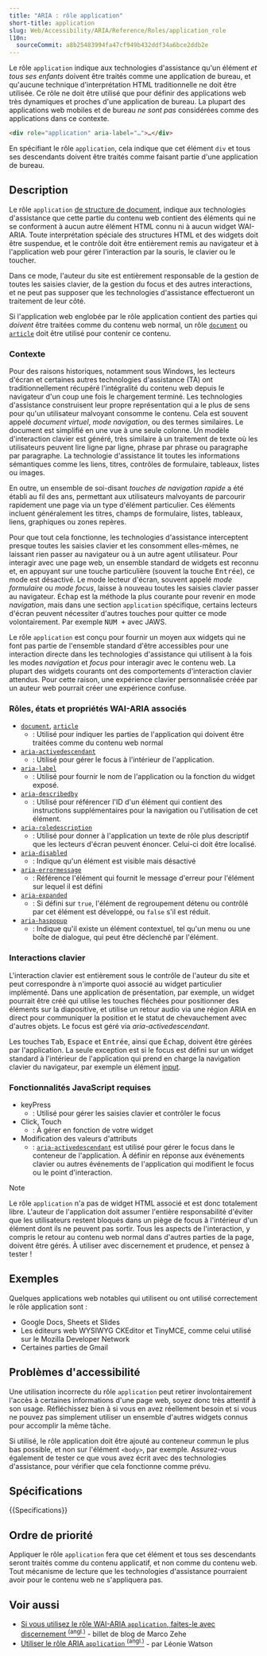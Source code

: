 ```yaml
---
title: "ARIA : rôle application"
short-title: application
slug: Web/Accessibility/ARIA/Reference/Roles/application_role
l10n:
  sourceCommit: a8b25483994fa47cf949b432ddf34a6bce2ddb2e
---
```


Le rôle `application` indique aux technologies d'assistance qu'un élément _et tous ses enfants_ doivent être traités comme une application de bureau, et qu'aucune technique d'interprétation HTML traditionnelle ne doit être utilisée. Ce rôle ne doit être utilisé que pour définir des applications web très dynamiques et proches d'une application de bureau. La plupart des applications web mobiles et de bureau _ne sont pas_ considérées comme des applications dans ce contexte.

```html
<div role="application" aria-label="…">…</div>
```

En spécifiant le rôle `application`, cela indique que cet élément `div` et tous ses descendants doivent être traités comme faisant partie d'une application de bureau.

## Description

Le rôle `application` [de structure de document](/fr/docs/Web/Accessibility/ARIA/Reference/Roles#1._document_structure_roles), indique aux technologies d'assistance que cette partie du contenu web contient des éléments qui ne se conforment à aucun autre élément HTML connu ni à aucun widget WAI-ARIA. Toute interprétation spéciale des structures HTML et des widgets doit être suspendue, et le contrôle doit être entièrement remis au navigateur et à l'application web pour gérer l'interaction par la souris, le clavier ou le toucher.

Dans ce mode, l'auteur du site est entièrement responsable de la gestion de toutes les saisies clavier, de la gestion du focus et des autres interactions, et ne peut pas supposer que les technologies d'assistance effectueront un traitement de leur côté.

Si l'application web englobée par le rôle application contient des parties qui _doivent_ être traitées comme du contenu web normal, un rôle [`document`](/fr/docs/Web/Accessibility/ARIA/Reference/Roles/document_role) ou [`article`](/fr/docs/Web/Accessibility/ARIA/Reference/Roles/article_role) doit être utilisé pour contenir ce contenu.

### Contexte

Pour des raisons historiques, notamment sous Windows, les lecteurs d'écran et certaines autres technologies d'assistance (TA) ont traditionnellement récupéré l'intégralité du contenu web depuis le navigateur d'un coup une fois le chargement terminé. Les technologies d'assistance construisent leur propre représentation qui a le plus de sens pour qu'un utilisateur malvoyant consomme le contenu. Cela est souvent appelé _document virtuel_, _mode navigation_, ou des termes similaires. Le document est simplifié en une vue à une seule colonne. Un modèle d'interaction clavier est généré, très similaire à un traitement de texte où les utilisateurs peuvent lire ligne par ligne, phrase par phrase ou paragraphe par paragraphe. La technologie d'assistance lit toutes les informations sémantiques comme les liens, titres, contrôles de formulaire, tableaux, listes ou images.

En outre, un ensemble de soi-disant _touches de navigation rapide_ a été établi au fil des ans, permettant aux utilisateurs malvoyants de parcourir rapidement une page via un type d'élément particulier. Ces éléments incluent généralement les titres, champs de formulaire, listes, tableaux, liens, graphiques ou zones repères.

Pour que tout cela fonctionne, les technologies d'assistance interceptent presque toutes les saisies clavier et les consomment elles-mêmes, ne laissant rien passer au navigateur ou à un autre agent utilisateur. Pour interagir avec une page web, un ensemble standard de widgets est reconnu et, en appuyant sur une touche particulière (souvent la touche <kbd>Entrée</kbd>), ce mode est désactivé. Le mode lecteur d'écran, souvent appelé _mode formulaire_ ou _mode focus_, laisse à nouveau toutes les saisies clavier passer au navigateur. <kbd>Échap</kbd> est la méthode la plus courante pour revenir en mode _navigation_, mais dans une section `application` spécifique, certains lecteurs d'écran peuvent nécessiter d'autres touches pour quitter ce mode volontairement. Par exemple <kbd>NUM +</kbd> avec JAWS.

Le rôle `application` est conçu pour fournir un moyen aux widgets qui ne font pas partie de l'ensemble standard d'être accessibles pour une interaction directe dans les technologies d'assistance qui utilisent à la fois les modes _navigation_ et _focus_ pour interagir avec le contenu web. La plupart des widgets courants ont des comportements d'interaction clavier attendus. Pour cette raison, une expérience clavier personnalisée créée par un auteur web pourrait créer une expérience confuse.

### Rôles, états et propriétés WAI-ARIA associés

- [`document`](/fr/docs/Web/Accessibility/ARIA/Reference/Roles/document_role), [`article`](/fr/docs/Web/Accessibility/ARIA/Reference/Roles/article_role)
  - : Utilisé pour indiquer les parties de l'application qui doivent être traitées comme du contenu web normal
- [`aria-activedescendant`](/fr/docs/Web/Accessibility/ARIA/Reference/Attributes/aria-activedescendant)
  - : Utilisé pour gérer le focus à l'intérieur de l'application.
- [`aria-label`](/fr/docs/Web/Accessibility/ARIA/Reference/Attributes/aria-label)
  - : Utilisé pour fournir le nom de l'application ou la fonction du widget exposé.
- [`aria-describedby`](/fr/docs/Web/Accessibility/ARIA/Reference/Attributes/aria-describedby)
  - : Utilisé pour référencer l'ID d'un élément qui contient des instructions supplémentaires pour la navigation ou l'utilisation de cet élément.
- [`aria-roledescription`](/fr/docs/Web/Accessibility/ARIA/Reference/Attributes/aria-roledescription)
  - : Utilisé pour donner à l'application un texte de rôle plus descriptif que les lecteurs d'écran peuvent énoncer. Celui-ci doit être localisé.
- [`aria-disabled`](/fr/docs/Web/Accessibility/ARIA/Reference/Attributes/aria-disabled)
  - : Indique qu'un élément est visible mais désactivé
- [`aria-errormessage`](/fr/docs/Web/Accessibility/ARIA/Reference/Attributes/aria-errormessage)
  - : Référence l'élément qui fournit le message d'erreur pour l'élément sur lequel il est défini
- [`aria-expanded`](/fr/docs/Web/Accessibility/ARIA/Reference/Attributes/aria-expanded)
  - : Si défini sur `true`, l'élément de regroupement détenu ou contrôlé par cet élément est développé, ou `false` s'il est réduit.
- [`aria-haspopup`](/fr/docs/Web/Accessibility/ARIA/Reference/Attributes/aria-haspopup)
  - : Indique qu'il existe un élément contextuel, tel qu'un menu ou une boîte de dialogue, qui peut être déclenché par l'élément.

### Interactions clavier

L'interaction clavier est entièrement sous le contrôle de l'auteur du site et peut correspondre à n'importe quoi associé au widget particulier implémenté. Dans une application de présentation, par exemple, un widget pourrait être créé qui utilise les touches fléchées pour positionner des éléments sur la diapositive, et utilise un retour audio via une région ARIA en direct pour communiquer la position et le statut de chevauchement avec d'autres objets. Le focus est géré via _aria-activedescendant_.

Les touches <kbd>Tab</kbd>, <kbd>Espace</kbd> et <kbd>Entrée</kbd>, ainsi que <kbd>Échap</kbd>, doivent être gérées par l'application. La seule exception est si le focus est défini sur un widget standard à l'intérieur de l'application qui prend en charge la navigation clavier du navigateur, par exemple un élément [input](/fr/docs/Web/HTML/Reference/Elements/input).

### Fonctionnalités JavaScript requises

- keyPress
  - : Utilisé pour gérer les saisies clavier et contrôler le focus
- Click, Touch
  - : À gérer en fonction de votre widget
- Modification des valeurs d'attributs
  - : [`aria-activedescendant`](/fr/docs/Web/Accessibility/ARIA/Reference/Attributes/aria-activedescendant) est utilisé pour gérer le focus dans le conteneur de l'application. À définir en réponse aux événements clavier ou autres événements de l'application qui modifient le focus ou le point d'interaction.

> [!NOTE]
> Le rôle `application` n'a pas de widget HTML associé et est donc totalement libre. L'auteur de l'application doit assumer l'entière responsabilité d'éviter que les utilisateurs restent bloqués dans un piège de focus à l'intérieur d'un élément dont ils ne peuvent pas sortir. Tous les aspects de l'interaction, y compris le retour au contenu web normal dans d'autres parties de la page, doivent être gérés. À utiliser avec discernement et prudence, et pensez à tester&nbsp;!

## Exemples

Quelques applications web notables qui utilisent ou ont utilisé correctement le rôle application sont&nbsp;:

- Google Docs, Sheets et Slides
- Les éditeurs web WYSIWYG CKEditor et TinyMCE, comme celui utilisé sur le Mozilla Developer Network
- Certaines parties de Gmail

## Problèmes d'accessibilité

Une utilisation incorrecte du rôle `application` peut retirer involontairement l'accès à certaines informations d'une page web, soyez donc très attentif à son usage. Réfléchissez bien à si vous en avez réellement besoin et si vous ne pouvez pas simplement utiliser un ensemble d'autres widgets connus pour accomplir la même tâche.

Si utilisé, le rôle application doit être ajouté au conteneur commun le plus bas possible, et non sur l'élément `<body>`, par exemple. Assurez-vous également de tester ce que vous avez écrit avec des technologies d'assistance, pour vérifier que cela fonctionne comme prévu.

## Spécifications

{{Specifications}}

## Ordre de priorité

Appliquer le rôle `application` fera que cet élément et tous ses descendants seront traités comme du contenu applicatif, et non comme du contenu web. Tout mécanisme de lecture que les technologies d'assistance pourraient avoir pour le contenu web ne s'appliquera pas.

## Voir aussi

- [Si vous utilisez le rôle WAI-ARIA `application`, faites-le avec discernement <sup>(angl.)</sup>](https://www.marcozehe.de/if-you-use-the-wai-aria-role-application-please-do-so-wisely/) - billet de blog de Marco Zehe
- [Utiliser le rôle ARIA `application` <sup>(angl.)</sup>](https://tink.uk/using-the-aria-application-role/) - par Léonie Watson
